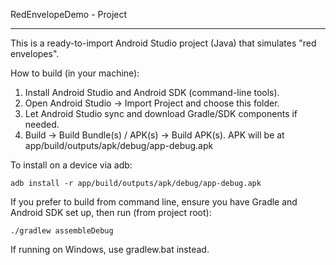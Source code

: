 RedEnvelopeDemo - Project

------------------------

This is a ready-to-import Android Studio project (Java) that simulates "red envelopes".

How to build (in your machine):

1. Install Android Studio and Android SDK (command-line tools).
2. Open Android Studio -> Import Project and choose this folder.
3. Let Android Studio sync and download Gradle/SDK components if needed.
4. Build -> Build Bundle(s) / APK(s) -> Build APK(s). APK will be at app/build/outputs/apk/debug/app-debug.apk

To install on a device via adb:

    adb install -r app/build/outputs/apk/debug/app-debug.apk

If you prefer to build from command line, ensure you have Gradle and Android SDK set up, then run (from project root):

    ./gradlew assembleDebug

If running on Windows, use gradlew.bat instead.

